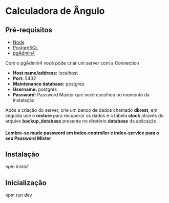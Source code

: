 # Calculadora de Ângulo

## Pré-requisitos
  * [Node](https://nodejs.org/en/)
  * [PostgreSQL](https://www.postgresql.org/)
  * [pgAdmin4](https://www.pgadmin.org/download/)
  
Com o pgAdmin4 você pode criar um server com a Connection 
* **Host name/address:** localhost 
* **Port:** 5432 
* **Maintenance database:** postgres 
* **Username:** postgres  
* **Password:** Password Master que você escolheu no momento da instalação  

Após a criação do server, crie um banco de dados chamado **dbrest**, em seguida use o **restore** para recuperar os dados e a tabela **clock** através do arquivo **backup_database** presente no diretório **database** da aplicação.

#### Lembre-se mude password em index-controller e index-service para o seu Password Mister

## Instalação
*npm install*

## Inicialização 
npm run dev
